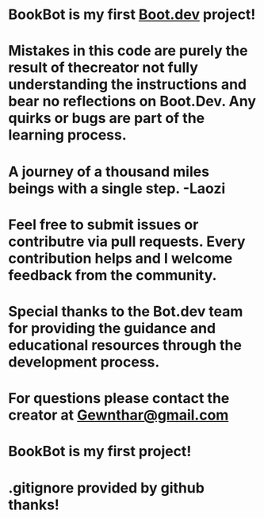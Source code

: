 # BookBot is my first [Boot.dev](https://www.boot.dev) project!
# Mistakes in this code are purely the result of thecreator not fully understanding the instructions and bear no reflections on Boot.Dev. Any quirks or bugs are part of the learning process.
# A journey of a thousand miles beings with a single step. -Laozi
# Feel free to submit issues or contributre via pull requests. Every contribution helps and I welcome feedback from the community.
# Special thanks to the Bot.dev team for providing the guidance and educational resources through the development process.
# For questions please contact the creator at Gewnthar@gmail.com
# BookBot is my first project!
# .gitignore provided by github thanks!